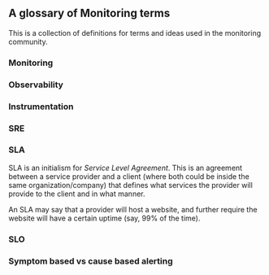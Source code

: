 ## A glossary of Monitoring terms

This is a collection of definitions for terms and ideas used in the monitoring community.

### Monitoring

### Observability

### Instrumentation

### SRE

### SLA
SLA is an initialism for *Service Level Agreement*. This is an agreement between a service provider and a client (where both could be inside the same organization/company) that defines what services the provider will provide to the client and in what manner.

An SLA may say that a provider will host a website, and further require the website will have a certain uptime (say, 99% of the time).

### SLO

### Symptom based vs cause based alerting
